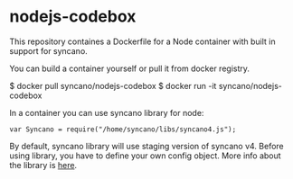 # nodejs-codebox


This repository containes a Dockerfile for a Node container with built in support for syncano.

You can build a container yourself or pull it from docker registry.

$ docker pull syncano/nodejs-codebox
$ docker run -it syncano/nodejs-codebox

In a container you can use syncano library for node:

```
var Syncano = require("/home/syncano/libs/syncano4.js");
```

By default, syncano library will use staging version of syncano v4.
Before using library, you have to define your own config object.
More info about the library is [here](https://github.com/Syncano/syncano4-js).

